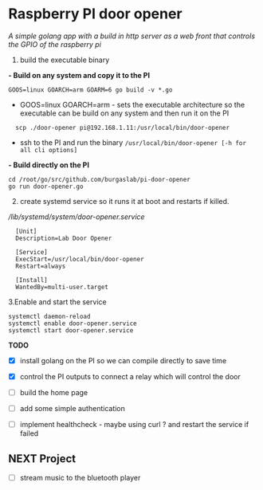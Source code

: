 # Raspberry PI door opener

*A simple golang app with a build in http server as a web front that controls the GPIO of the raspberry pi*



1. build the executable binary

**- Build on any system and copy it to the PI**
  ```
  GOOS=linux GOARCH=arm GOARM=6 go build -v *.go
  ```
  * GOOS=linux GOARCH=arm - sets the executable architecture so the executable can be build on any system and then run it on the PI
  ```
    scp ./door-opener pi@192.168.1.11:/usr/local/bin/door-opener
  ```
  * ssh to the PI and run the binary `/usr/local/bin/door-opener [-h for all cli options]`
  
**- Build directly on the PI**
  ```
  cd /root/go/src/github.com/burgaslab/pi-door-opener
  go run door-opener.go
  ```


2. create systemd service so it runs it at boot and restarts if killed.

*/lib/systemd/system/door-opener.service*

```
  [Unit]
  Description=Lab Door Opener

  [Service]
  ExecStart=/usr/local/bin/door-opener
  Restart=always

  [Install]
  WantedBy=multi-user.target
```

3.Enable and start the service

 ```
 systemctl daemon-reload
 systemctl enable door-opener.service
 systemctl start door-opener.service
 ```

**TODO**

- [x] install golang on the PI so we can compile directly to save time  
- [x] control the PI outputs to connect a relay which will control the door
- [ ] build the home page
- [ ] add some simple authentication
- [ ] implement healthcheck - maybe using curl ? and restart the service if failed


 ## NEXT Project
- [ ] stream music to the bluetooth player
